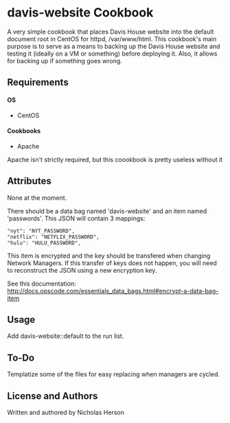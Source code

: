 davis-website Cookbook
======================
A very simple cookbook that places Davis House website into the default document root in CentOS for httpd, /var/www/html.  This cookbook's main purpose is to serve as a means to backing up the Davis House website and testing it (ideally on a VM or something) before deploying it.  Also, it allows for backing up if something goes wrong.


Requirements
------------
#### OS
 - CentOS

#### Cookbooks
 - Apache

Apache isn't strictly required, but this coookbook is pretty useless without it

Attributes
----------
None at the moment.

There should be a data bag named 'davis-website' and an item named 'passwords'. This JSON will contain 3 mappings: 

```
"nyt": "NYT_PASSWORD",
"netflix": "NETFLIX_PASSWORD",
"hulu": "HULU_PASSWORD",
```

This item is encrypted and the key should be transfered when changing Network Managers.  If this transfer of keys does not happen, you will need to reconstruct the JSON using a new encryption key.

See this documentation: http://docs.opscode.com/essentials_data_bags.html#encrypt-a-data-bag-item

Usage
-----
Add davis-website::default to the run list.

To-Do
-----
Templatize some of the files for easy replacing when managers are cycled.

License and Authors
-------------------
Written and authored by Nicholas Herson
